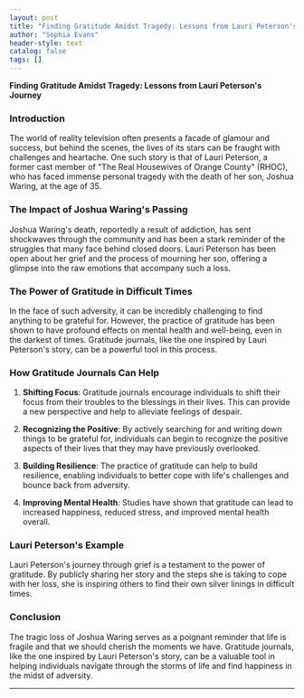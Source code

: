 ```yaml
---
layout: post
title: "Finding Gratitude Amidst Tragedy: Lessons from Lauri Peterson's Journey"
author: "Sophia Evans"
header-style: text
catalog: false
tags: []
---
```


**Finding Gratitude Amidst Tragedy: Lessons from Lauri Peterson's Journey**

### **Introduction**

The world of reality television often presents a facade of glamour and success, but behind the scenes, the lives of its stars can be fraught with challenges and heartache. One such story is that of Lauri Peterson, a former cast member of "The Real Housewives of Orange County" (RHOC), who has faced immense personal tragedy with the death of her son, Joshua Waring, at the age of 35.

### **The Impact of Joshua Waring's Passing**

Joshua Waring's death, reportedly a result of addiction, has sent shockwaves through the community and has been a stark reminder of the struggles that many face behind closed doors. Lauri Peterson has been open about her grief and the process of mourning her son, offering a glimpse into the raw emotions that accompany such a loss.

### **The Power of Gratitude in Difficult Times**

In the face of such adversity, it can be incredibly challenging to find anything to be grateful for. However, the practice of gratitude has been shown to have profound effects on mental health and well-being, even in the darkest of times. Gratitude journals, like the one inspired by Lauri Peterson's story, can be a powerful tool in this process.

### **How Gratitude Journals Can Help**

1. **Shifting Focus**: Gratitude journals encourage individuals to shift their focus from their troubles to the blessings in their lives. This can provide a new perspective and help to alleviate feelings of despair.

2. **Recognizing the Positive**: By actively searching for and writing down things to be grateful for, individuals can begin to recognize the positive aspects of their lives that they may have previously overlooked.

3. **Building Resilience**: The practice of gratitude can help to build resilience, enabling individuals to better cope with life's challenges and bounce back from adversity.

4. **Improving Mental Health**: Studies have shown that gratitude can lead to increased happiness, reduced stress, and improved mental health overall.

### **Lauri Peterson's Example**

Lauri Peterson's journey through grief is a testament to the power of gratitude. By publicly sharing her story and the steps she is taking to cope with her loss, she is inspiring others to find their own silver linings in difficult times.

### **Conclusion**

The tragic loss of Joshua Waring serves as a poignant reminder that life is fragile and that we should cherish the moments we have. Gratitude journals, like the one inspired by Lauri Peterson's story, can be a valuable tool in helping individuals navigate through the storms of life and find happiness in the midst of adversity.

---